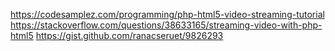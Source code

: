 https://codesamplez.com/programming/php-html5-video-streaming-tutorial
https://stackoverflow.com/questions/38633165/streaming-video-with-php-html5
https://gist.github.com/ranacseruet/9826293
